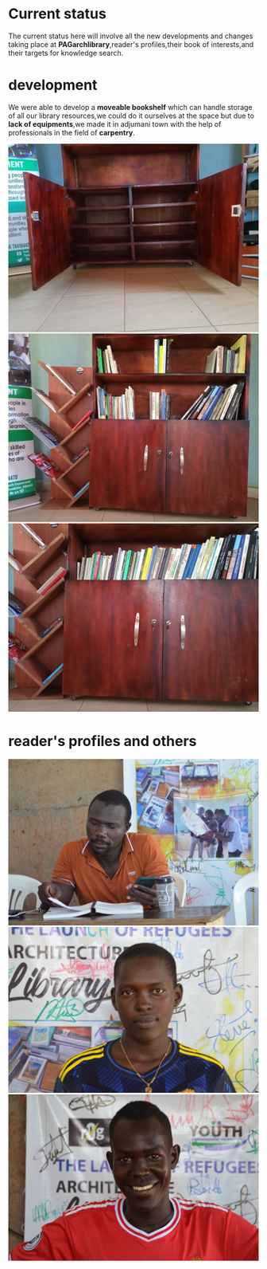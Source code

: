 # Current status 
The current status here will involve all the new developments and changes taking place at **PAGarchlibrary**,reader's profiles,their book of interests,and their targets for knowledge search.
# development
We were able to develop a **moveable bookshelf** which can handle storage of all our library resources,we could do it ourselves at the space but due to **lack of equipments**,we made it in adjumani town with the help of professionals in the field of **carpentry**.

![](images/IMG_20220515_225307_668.jpg)
![](images/IMG_20220516_091235_568.jpg)
![](images/IMG_20220516_092008_073.jpg)
# reader's profiles and others
![](images/IMG_20220516_092853_842.jpg)
![](images/IMG_20220516_192034_696.jpg)
![](images/ELI.jpg)



